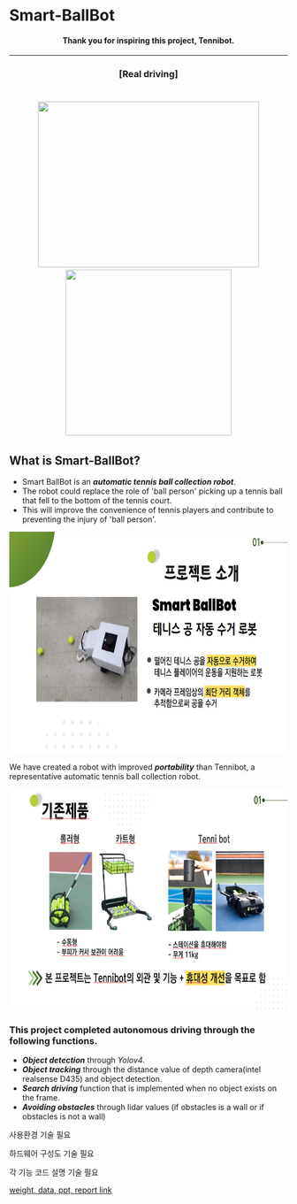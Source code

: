 Smart-BallBot
================
<div align=center><h4> Thank you for inspiring this project, Tennibot. </h4></div>

------------------------------------------------------------------------------------------
 
 <div align=center><h3> [Real driving] <h3></div><br>  
   
 <div align=center> <img src="./gif/real_driving.gif" width="400" height="300">　　　<img src="./gif/real_driving_cam.gif" width="300" height="300"> </div>

  
## What is Smart-BallBot?  

- Smart BallBot is an __*automatic tennis ball collection robot*__.  
- The robot could replace the role of 'ball person' picking up a tennis ball that fell to the bottom of the tennis court.  
- This will improve the convenience of tennis players and contribute to preventing the injury of 'ball person'.  

<img src="./img/smartballbots_summary.png" width="600" height="400">  

  
We have created a robot with improved __*portability*__ than Tennibot, a representative automatic tennis ball collection robot.  

<img src="./img/diffetiation.png" width="600" height="400">  

### This project completed autonomous driving through the following functions.

- __*Object detection*__ through *Yolov4*.
- __*Object tracking*__ through the distance value of depth camera(intel realsense D435) and object detection.
- __*Search driving*__ function that is implemented when no object exists on the frame.
- __*Avoiding obstacles*__ through lidar values (if obstacles is a wall or if obstacles is not a wall)  
   
 사용환경 기술 필요
 
 하드웨어 구성도 기술 필요  
 
 각 기능 코드 설명 기술 필요  
 



[weight, data, ppt, report link](https://drive.google.com/drive/folders/1Z5RPslZzYfOkavRUon8S_9rod0F4WjUD?usp=sharing)
